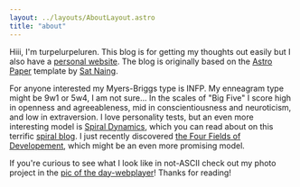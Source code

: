 ```yaml
---
layout: ../layouts/AboutLayout.astro
title: "about"
---
```


Hiii, I'm turpelurpeluren. This blog is for getting my thoughts out easily but I also have a [personal website](/posts/turpelurpeluren-online). The blog is originally based on the [Astro Paper](https://astro-paper.pages.dev/) template by [Sat Naing](https://satnaing.dev/blog). 

For anyone interested my Myers-Briggs type is INFP. My enneagram type might be 9w1 or 5w4, I am not sure... In the scales of "Big Five" I score high in openness and agreeableness, mid in conscientiousness and neuroticism, and low in extraversion. I love personality tests, but an even more interesting model is [Spiral Dynamics](https://en.wikipedia.org/wiki/Spiral_Dynamics), which you can read about on this terrific [spiral blog](https://spirals.blog/). I just recently discovered [the Four Fields of Developement](https://metamoderna.org/the-four-fields-of-development-and-why-communism-killed-100-million-people/), which might be an even more promising model.

If you're curious to see what I look like in not-ASCII check out my photo project in the [pic of the day-webplayer](/posts/potd-webplayer)! Thanks for reading!
